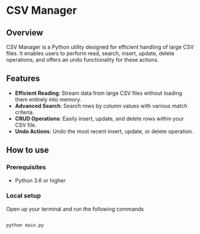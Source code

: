 # CSV Manager

## Overview

CSV Manager is a Python utility designed for efficient handling of large CSV files. It enables users to perform read, search, insert, update, delete operations, and offers an undo functionality for these actions.

## Features

- **Efficient Reading**: Stream data from large CSV files without loading them entirely into memory.
- **Advanced Search**: Search rows by column values with various match criteria.
- **CRUD Operations**: Easily insert, update, and delete rows within your CSV file.
- **Undo Actions**: Undo the most recent insert, update, or delete operation.

## How to use

### Prerequisites

- Python 3.6 or higher

### Local setup

Open up your terminal and run the following commands

```sh

python main.py

```

